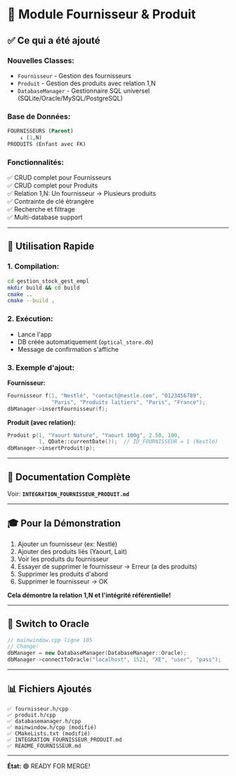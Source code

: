 # 🎯 Module Fournisseur & Produit

## ✅ Ce qui a été ajouté

### **Nouvelles Classes:**
- `Fournisseur` - Gestion des fournisseurs
- `Produit` - Gestion des produits avec relation 1,N
- `DatabaseManager` - Gestionnaire SQL universel (SQLite/Oracle/MySQL/PostgreSQL)

### **Base de Données:**
```sql
FOURNISSEURS (Parent)
    ↓ (1,N)
PRODUITS (Enfant avec FK)
```

### **Fonctionnalités:**
✅ CRUD complet pour Fournisseurs  
✅ CRUD complet pour Produits  
✅ Relation 1,N: Un fournisseur → Plusieurs produits  
✅ Contrainte de clé étrangère  
✅ Recherche et filtrage  
✅ Multi-database support  

---

## 🚀 Utilisation Rapide

### **1. Compilation:**
```bash
cd gestion_stock_gest_empl
mkdir build && cd build
cmake ..
cmake --build .
```

### **2. Exécution:**
- Lance l'app
- DB créée automatiquement (`optical_store.db`)
- Message de confirmation s'affiche

### **3. Exemple d'ajout:**

**Fournisseur:**
```cpp
Fournisseur f(1, "Nestlé", "contact@nestle.com", "0123456789", 
              "Paris", "Produits laitiers", "Paris", "France");
dbManager->insertFournisseur(f);
```

**Produit (avec relation):**
```cpp
Produit p(1, "Yaourt Nature", "Yaourt 100g", 2.50, 100, 
          1, QDate::currentDate());  // ID_FOURNISSEUR = 1 (Nestlé)
dbManager->insertProduit(p);
```

---

## 📖 Documentation Complète

Voir: **`INTEGRATION_FOURNISSEUR_PRODUIT.md`**

---

## 🎓 Pour la Démonstration

1. Ajouter un fournisseur (ex: Nestlé)
2. Ajouter des produits liés (Yaourt, Lait)
3. Voir les produits du fournisseur
4. Essayer de supprimer le fournisseur → Erreur (a des produits)
5. Supprimer les produits d'abord
6. Supprimer le fournisseur → OK

**Cela démontre la relation 1,N et l'intégrité référentielle!**

---

## 🔄 Switch to Oracle

```cpp
// mainwindow.cpp ligne 105
// Change:
dbManager = new DatabaseManager(DatabaseManager::Oracle);
dbManager->connectToOracle("localhost", 1521, "XE", "user", "pass");
```

---

## 📊 Fichiers Ajoutés

```
✅ fournisseur.h/cpp
✅ produit.h/cpp
✅ databasemanager.h/cpp
✅ mainwindow.h/cpp (modifié)
✅ CMakeLists.txt (modifié)
✅ INTEGRATION_FOURNISSEUR_PRODUIT.md
✅ README_FOURNISSEUR.md
```

---

**État:** 🟢 READY FOR MERGE!

